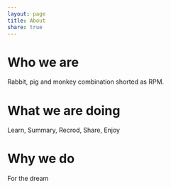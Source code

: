 ```yaml
---
layout: page
title: About
share: true
---
```


# Who we are

Rabbit, pig and monkey combination shorted as RPM.

# What we are doing

Learn, Summary, Recrod, Share, Enjoy

# Why we do

For the dream

